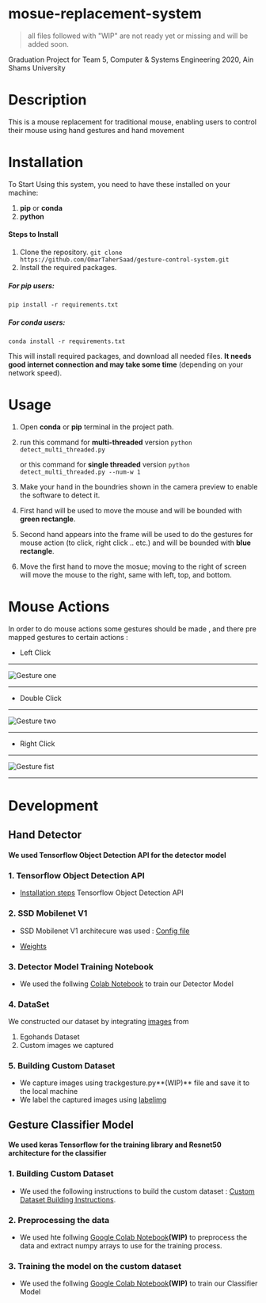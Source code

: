 # mosue-replacement-system
> all files followed with "WIP" are not ready yet or missing and will be added soon.

Graduation Project for Team 5, Computer & Systems Engineering 2020, Ain Shams University

# Description
This is a mouse replacement for traditional mouse, enabling users to control their mouse using hand gestures and hand movement

# Installation
To Start Using this system, you need to have these installed on your machine:
1. **pip** or **conda**
2. **python**

#### Steps to Install
 
1. Clone the repository.
`git clone https://github.com/OmarTaherSaad/gesture-control-system.git`
2. Install the required packages.
##### For pip users:
`pip install -r requirements.txt`
##### For conda users:
 `conda install -r requirements.txt`
 
 This will install required packages, and download all needed files. **It needs good internet connection and may take some time** (depending on your network speed).
 
# Usage

1. Open **conda** or **pip** terminal in the project path.
2. run this command for **multi-threaded** version
	`python detect_multi_threaded.py`
	
	or this command for **single threaded** version
	`python detect_multi_threaded.py --num-w 1`
	
3. Make your hand in the boundries shown in the camera preview to enable the software to detect it.

4. First hand will be used to move the mouse and will be bounded with **green rectangle**. 

5. Second hand appears into the frame will be used to do the gestures for mouse action (to click, right click .. etc.) and will be bounded with **blue rectangle**.

6. Move the first hand to move the mosue; moving to the right of screen will move the mouse to the right, same with left, top, and bottom.

# Mouse Actions
In order to do mouse actions some gestures should be made , and there pre mapped gestures to certain actions :
* Left Click 
***
![Gesture one](https://i.ibb.co/PxsWzk9/dyaa-one855original.png) 
***
* Double Click
***
![Gesture two](https://i.ibb.co/GTzHCLs/dyaa-two759original.png) 
***
* Right Click
***
![Gesture fist](https://i.ibb.co/sPXDpM0/dyaa-fist908original.png) 
***

# Development

## Hand Detector
#### We used Tensorflow Object Detection API for the detector model
### 1. Tensorflow Object Detection API
* [Installation steps](https://tensorflow-object-detection-api-tutorial.readthedocs.io/en/latest/training.html) Tensorflow Object Detection API

### 2. SSD Mobilenet V1
*   SSD Mobilenet V1 architecure was used : [Config file](https://github.com/tensorflow/models/blob/master/research/object_detection/samples/configs/ssd_mobilenet_v1_coco.config)

*   [Weights](http://download.tensorflow.org/models/object_detection/ssd_mobilenet_v1_coco_2018_01_28.tar.gz)
### 3. Detector Model Training Notebook
* We used the follwing [Colab Notebook](https://colab.research.google.com/drive/1M5yvo2NahWi517Ha3dezRXUgAx8iQnRb?fbclid=IwAR1AeMffcjmOe0JhHLcLMFBMdBiyo-sFqsWnY4MZyTKgKleBLmcPXAJFVvM) to train our Detector Model
### 4. DataSet
We constructed our dataset by integrating [images](https://drive.google.com/drive/folders/1hQB0s_W-kOr7ZxHNQvVG-ip8RDjrfsvY?fbclid=IwAR34E9Xrl2Ap8kuHJ7RJ3p1fqnADlR3MgWJ3QiiZC3UcmjvJ0qfqNgpjT58) from 
1. Egohands Dataset 
2. Custom images we captured
### 5. Building Custom Dataset
* We capture images using trackgesture.py**(WIP)** file and save it to the local machine
* We label the captured images using [labelimg](https://github.com/tzutalin/labelImg)

## Gesture Classifier Model
#### We used keras Tensorflow for the training library and Resnet50 architecture for the classifier
### 1. Building Custom Dataset
* We used the following instructions to build the custom dataset : [Custom Dataset Building Instructions](https://drive.google.com/open?id=1mi9MiJjFMgXlPqMLLqoc-Jd1-3bt6-7H).

### 2. Preprocessing the data
*   We used hte follwing [Google Colab Notebook](https://drive.google.com/open?id=1zMfKx9vuqbESgSQxFvLHI8432eQJNh0L)**(WIP)** to preprocess the data and extract numpy arrays to use for the training process.

### 3. Training the model on the custom dataset
* We used the follwing [Google Colab Notebook](https://drive.google.com/open?id=1bMq-GQafn67xkotlfF9dReOSywc2QY1s)**(WIP)** to train our Classifier Model


